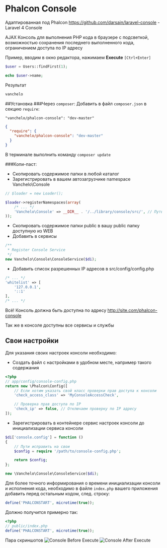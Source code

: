 Phalcon Console
===============
Адаптированная под Phalcon https://github.com/darsain/laravel-console - Laravel 4 Console

AJAX Консоль для выполнения PHP кода в браузере с подсветкой, возможностью сохранения последнего выполненного кода, ограничением доступа по IP адресу

 Пример, вводим в окно редактора, нажимаем **Execute** `[Ctrl+Enter]`
 ```php
 $user = Users::findFirst(1);

 echo $user->name;
 ```
 Результат
 ```php
 vanchelo
 ```

##Установка
###Через `composer`:
Добавить в файл `composer.json` в секцию `require`:
```
"vanchelo/phalcon-console": "dev-master"
```
```json
{
  "require": {
    "vanchelo/phalcon-console": "dev-master"
  }
}
```
В терминале выполнить команду `composer update`


###Копи-паст:
* Скопировать содержимое папки в любой каталог
* Зарегистрировать в вашем автозагрузчике namespace Vanchelo\Console
```php
// $loader = new Loader();

$loader->registerNamespaces(array(
    /* ... */
    'Vanchelo\Console' => __DIR__ . '/../library/console/src/', // Путь может быть другим
));
```

* Скопировать содержимое папки public в вашу public папку доступную из WEB
* Добавить в сервисы

```php
/**
 * Register Console Service
 */
new Vanchelo\Console\ConsoleService($di);
```

* Добавить список разрешенных IP адресов в src/config/config.php

```php
/* ... */
'whitelist' => [
    '127.0.0.1',
    '::1'
],
/* ... */
```

Всё! Консоль должна быть доступна по адресу http://site.com/phalcon-console

Так же в консоле доступны все сервисы и службы

## Свои настройки
Для указания своих настроек консоли необходимо:
- Создать файл с настройками в удобном месте, например такого содержания
```php
<?php
// app/config/console-config.php
return new \Phalcon\Config([
    // Если хотим указать свой класс проверки прав доступа к консоли
    'check_access_class' => 'MyConsoleAccessCheck',

    // Проверка прав доступа по IP
    'check_ip' => false, // Отключаем проверку по IP адресу
]);
```
- Зарегистрировать в контейнере сервис настроек консоли до инициализации сервиса консоли
```php
$di['console.config'] = function ()
{
    // Пути исправить на свои
    $config = require '/path/to/console-config.php';

    return $config;
};

new \Vanchelo\Console\ConsoleService($di);
```

Для более точного информирования о времени инициализации консоли и исполнения кода, необходимо в файле `index.php` вашего приложения добавить перед остальным кодом, след. строку:

```php
define('PHALCONSTART', microtime(true));
```
Должно получится примерно так:
```php
<?php
// public/index.php
define('PHALCONSTART', microtime(true));
```

Пара скриншотов
![Console Before Execute](http://i58.fastpic.ru/big/2013/1221/9d/fddb76f0f45ab5b665144e8dc7cd6f9d.jpg "Консоль до выполнеиня")
![Console After Execute](http://i58.fastpic.ru/big/2013/1221/19/a60efe026438b9a17b0ff8e73470ec19.jpg "Консоль после выполнеиня")
